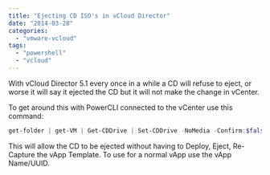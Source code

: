 ```yaml
---
title: "Ejecting CD ISO's in vCloud Director"
date: "2014-03-28"
categories: 
  - "vmware-vcloud"
tags: 
  - "powershell"
  - "vcloud"
---
```


With vCloud Director 5.1 every once in a while a CD will refuse to eject, or worse it will say it ejected the CD but it will not make the change in vCenter.

To get around this with PowerCLI connected to the vCenter use this command:

```PowerShell
get-folder | get-VM | Get-CDDrive | Set-CDDrive -NoMedia -Confirm:$false
```

This will allow the CD to be ejected without having to Deploy, Eject, Re-Capture the vApp Template. To use for a normal vApp use the vApp Name/UUID.
